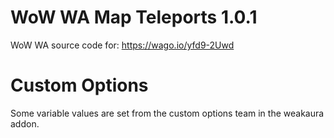 # WoW WA Map Teleports 1.0.1

WoW WA source code for: https://wago.io/yfd9-2Uwd

# Custom Options

Some variable values are set from the custom options team in the weakaura addon.
